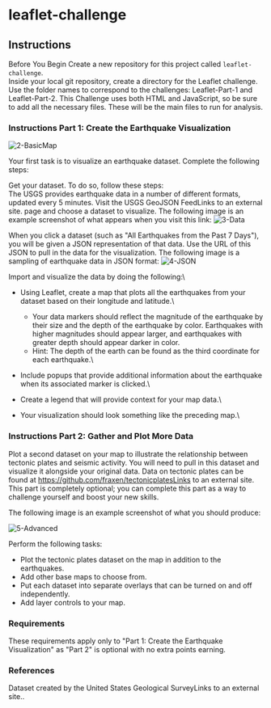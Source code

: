# **leaflet-challenge**
## Instructions
Before You Begin
Create a new repository for this project called `leaflet-challenge`.\
Inside your local git repository, create a directory for the Leaflet challenge. Use the folder names to correspond to the challenges: Leaflet-Part-1 and Leaflet-Part-2.
This Challenge uses both HTML and JavaScript, so be sure to add all the necessary files. These will be the main files to run for analysis.

### Instructions Part 1: Create the Earthquake Visualization

![2-BasicMap](https://github.com/user-attachments/assets/4fc97503-ff21-4d24-ada7-6365c2395929)

Your first task is to visualize an earthquake dataset. Complete the following steps:  

Get your dataset. To do so, follow these steps:  
The USGS provides earthquake data in a number of different formats, updated every 5 minutes. Visit the USGS GeoJSON FeedLinks to an external site. page and choose a dataset to visualize. The following image is an example screenshot of what appears when you visit this link:
![3-Data](https://github.com/user-attachments/assets/8a2ec458-5797-4bfa-adf4-8ec9d7899067)


When you click a dataset (such as "All Earthquakes from the Past 7 Days"), you will be given a JSON representation of that data. Use the URL of this JSON to pull in the data for the visualization. The following image is a sampling of earthquake data in JSON format:
![4-JSON](https://github.com/user-attachments/assets/087a4ecd-f235-4699-bd4b-0a8f322bbe96)


Import and visualize the data by doing the following:\
* Using Leaflet, create a map that plots all the earthquakes from your dataset based on their longitude and latitude.\
     * Your data markers should reflect the magnitude of the earthquake by their size and the depth of the earthquake by color. Earthquakes with higher magnitudes should appear larger, and earthquakes with greater depth should appear darker in color.
     * Hint: The depth of the earth can be found as the third coordinate for each earthquake.\

* Include popups that provide additional information about the earthquake when its associated marker is clicked.\
* Create a legend that will provide context for your map data.\
* Your visualization should look something like the preceding map.\

### Instructions Part 2: Gather and Plot More Data  

Plot a second dataset on your map to illustrate the relationship between tectonic plates and seismic activity. You will need to pull in this dataset and visualize it alongside your original data. Data on tectonic plates can be found at https://github.com/fraxen/tectonicplatesLinks to an external site.  
This part is completely optional; you can complete this part as a way to challenge yourself and boost your new skills.  

The following image is an example screenshot of what you should produce:

![5-Advanced](https://github.com/user-attachments/assets/cd5bf20f-1d90-4ac1-be85-184980a5f892)
  
Perform the following tasks:  
* Plot the tectonic plates dataset on the map in addition to the earthquakes.  
* Add other base maps to choose from.  
* Put each dataset into separate overlays that can be turned on and off independently.  
* Add layer controls to your map.  

### Requirements
These requirements apply only to "Part 1: Create the Earthquake Visualization" as "Part 2" is optional with no extra points earning.

### References
Dataset created by the United States Geological SurveyLinks to an external site..
